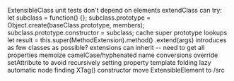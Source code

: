 ExtensibleClass unit tests don't depend on elements
extendClass can try:
  let subclass = function() {};
  subclass.prototype = Object.create(baseClass.prototype, members);
  subclass.prototype.constructor = subclass;
cache super prototype lookups
  let result = this.super(MethodExtension).method()
.extend(args) introduces as few classes as possible?
extensions can inherit -- need to get all properties
memoize camelCase/hyphenated name conversions
override setAttribute to avoid recursively setting property
template folding
lazy automatic node finding
XTag() constructor
move ExtensibleElement to /src
